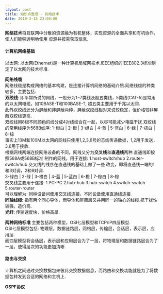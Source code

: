 ```yaml
---
layout: post
title: 知识点整理 - 网络技术
date: 2019-3-18 23:00:00
---
```


**网络技术**将互联网中分散的资源融为有机整体，实现资源的全面共享和有机协作，使人们能够透明地使用
资源并按需获取信息.

#### 计算机网络基础
以太网: 以太网(Ethernet)是一种计算机局域网技术.IEEE组织的IEEE802.3标准制定了以太网的技术标准.  

**网络线缆**  
网络线缆是构成网络的基本构建，是连接计算机网络的基础介质.网络线缆的种类较多，主要包括:   
**双绞线**: 即平常所说的网线，一般分为1~7类线及超五类线，5类线(CAT-5)是常用的以太网电缆，如10BASE-T和100BASE-T,
超五类主要用于千兆以太网.  
此外双绞线还分为屏蔽和非屏蔽两种，屏蔽双绞线相对来说较稳定，但价格较非屏蔽双绞线更高.  
双绞线用8根不同颜色的线分成4对线绞合在一起，以尽可能减少电磁干扰.双绞线的常用线序为568B线序:
1-橙白 | 2-橙 | 3-绿白 | 4-蓝 | 5-蓝白 | 6-绿 | 7-棕白 | 8-棕    
事实上10M和100M以太网的网线只使用1,2,3,6号的芯线传递数据，1,2用于发送，3,6用于接收.   
根据网线两端连接网络设备的不同，网线又分为**交叉线**和**直通线**两种.直通线即按照568A或568B标准
制作的网线，用于连接: 1.host-switch/hub 2.router-switch/hub.交叉线的线序在直通线的基础上做了一些
改变，即将直通线一端的1和3对调，2和6对调.  
3-绿白 | 2-绿 | 3-橙白 | 4-蓝 | 5-蓝白 | 6-橙 | 7-棕白 | 8-棕   
交叉线主要用于连接: 1.PC-PC 2.hub-hub 3.hub-switch 4.switch-switch 5.router-router  
可以理解为: 同种设备间使用交叉线连接，不同设备使用直通线连接.   
**同轴线缆**: 指有两个同心导体，而导体和屏蔽层又共用同一的轴心的线缆.抗干扰性较强，造价高.   
**光纤**: 传输速度快，价格高昂.  

**两种网络标准**
主要包括两种模型，OSI七层模型和TCP/IP四层模型.    
OSI七层模型包括: 物理层，数据链路层，网络层，传输层，会话层，表示层，应用层.  
而四层模型将会话层，表示层和应用层合为了一层，将物理层和数据链路层合为了一层，使得层次的功能更加清晰.  

#### 路由与交换
计算机之间通过交换数据包来彼此交换数据信息，而路由和交换功能就是为了将数据包转发到合适的网络和主机上.   

**OSPF协议**
  





